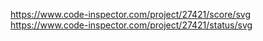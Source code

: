 https://www.code-inspector.com/project/27421/score/svg
https://www.code-inspector.com/project/27421/status/svg
